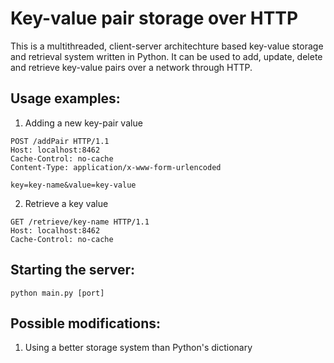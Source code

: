 Key-value pair storage over HTTP
================================

This is a multithreaded, client-server architechture based key-value storage and retrieval system written in Python. It can be used to add, update, delete and retrieve key-value pairs over a network through HTTP.

Usage examples:
-----

1. Adding a new key-pair value  
```
POST /addPair HTTP/1.1
Host: localhost:8462
Cache-Control: no-cache
Content-Type: application/x-www-form-urlencoded

key=key-name&value=key-value
```
2. Retrieve a key value  
```
GET /retrieve/key-name HTTP/1.1
Host: localhost:8462
Cache-Control: no-cache
```

Starting the server:
-------------------
```python main.py [port]```

Possible modifications:
-----------------------
1. Using a better storage system than Python's dictionary
